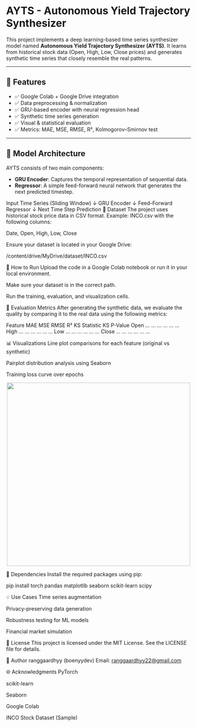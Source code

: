 # AYTS - Autonomous Yield Trajectory Synthesizer

This project implements a deep learning-based time series synthesizer model named **Autonomous Yield Trajectory Synthesizer (AYTS)**. It learns from historical stock data (Open, High, Low, Close prices) and generates synthetic time series that closely resemble the real patterns.

---

## 📌 Features

- ✅ Google Colab + Google Drive integration
- ✅ Data preprocessing & normalization
- ✅ GRU-based encoder with neural regression head
- ✅ Synthetic time series generation
- ✅ Visual & statistical evaluation
- ✅ Metrics: MAE, MSE, RMSE, R², Kolmogorov–Smirnov test

---

## 🧠 Model Architecture

AYTS consists of two main components:

- **GRU Encoder**: Captures the temporal representation of sequential data.
- **Regressor**: A simple feed-forward neural network that generates the next predicted timestep.

Input Time Series (Sliding Window)
         ↓
     GRU Encoder
         ↓
   Feed-Forward Regressor
         ↓
  Next Time Step Prediction
📂 Dataset
The project uses historical stock price data in CSV format. Example: INCO.csv with the following columns:

Date, Open, High, Low, Close

Ensure your dataset is located in your Google Drive:

/content/drive/MyDrive/dataset/INCO.csv

🚀 How to Run
Upload the code in a Google Colab notebook or run it in your local environment.

Make sure your dataset is in the correct path.

Run the training, evaluation, and visualization cells.

🧾 Evaluation Metrics
After generating the synthetic data, we evaluate the quality by comparing it to the real data using the following metrics:

Feature	MAE	MSE	RMSE	R²	KS Statistic	KS P-Value
Open	...	...	...	...	...	...
High	...	...	...	...	...	...
Low	...	...	...	...	...	...
Close	...	...	...	...	...	...

📊 Visualizations
Line plot comparisons for each feature (original vs synthetic)

Pairplot distribution analysis using Seaborn

Training loss curve over epochs

<p align="center"> <img src="https://raw.githubusercontent.com/your-username/ayts-timeseries/main/assets/loss_plot_example.png" width="500"/> </p>
🔧 Dependencies
Install the required packages using pip:

pip install torch pandas matplotlib seaborn scikit-learn scipy

💡 Use Cases
Time series augmentation

Privacy-preserving data generation

Robustness testing for ML models

Financial market simulation

📜 License
This project is licensed under the MIT License. See the LICENSE file for details.

👤 Author
ranggaardhyy (boenyydev)
Email: ranggaardhyy22@gmail.com

🌐 Acknowledgments
PyTorch

scikit-learn

Seaborn

Google Colab

INCO Stock Dataset (Sample)
